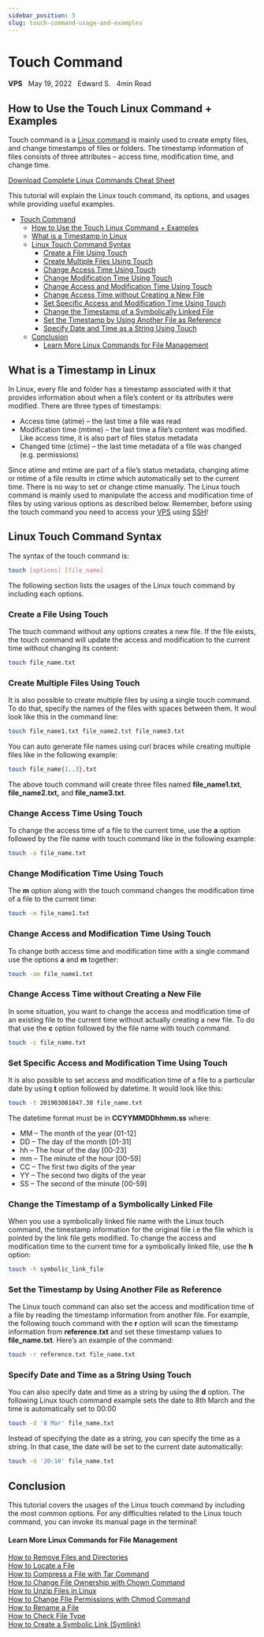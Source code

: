 ```yaml
---
sidebar_position: 5
slug: touch-command-usage-and-examples
---
```

# Touch Command

**VPS** &nbsp; May 19, 2022 &nbsp; Edward S. &nbsp; 4min Read

## How to Use the Touch Linux Command + Examples

Touch command is a [Linux command](/tutorials/linux-commands) is mainly used to create empty files, and change timestamps of files or folders. The timestamp information of files consists of three attributes – access time, modification time, and change time.

[Download Complete Linux Commands Cheat Sheet](https://app.monstercampaigns.com/c/jg9u9k0by4lj9pvcjeso/)

This tutorial will explain the Linux touch command, its options, and usages while providing useful examples.

- [Touch Command](#touch-command)
  - [How to Use the Touch Linux Command + Examples](#how-to-use-the-touch-linux-command--examples)
  - [What is a Timestamp in Linux](#what-is-a-timestamp-in-linux)
  - [Linux Touch Command Syntax](#linux-touch-command-syntax)
    - [Create a File Using Touch](#create-a-file-using-touch)
    - [Create Multiple Files Using Touch](#create-multiple-files-using-touch)
    - [Change Access Time Using Touch](#change-access-time-using-touch)
    - [Change Modification Time Using Touch](#change-modification-time-using-touch)
    - [Change Access and Modification Time Using Touch](#change-access-and-modification-time-using-touch)
    - [Change Access Time without Creating a New File](#change-access-time-without-creating-a-new-file)
    - [Set Specific Access and Modification Time Using Touch](#set-specific-access-and-modification-time-using-touch)
    - [Change the Timestamp of a Symbolically Linked File](#change-the-timestamp-of-a-symbolically-linked-file)
    - [Set the Timestamp by Using Another File as Reference](#set-the-timestamp-by-using-another-file-as-reference)
    - [Specify Date and Time as a String Using Touch](#specify-date-and-time-as-a-string-using-touch)
  - [Conclusion](#conclusion)
      - [Learn More Linux Commands for File Management](#learn-more-linux-commands-for-file-management)

What is a Timestamp in Linux
----------------------------

In Linux, every file and folder has a timestamp associated with it that provides information about when a file’s content or its attributes were modified. There are three types of timestamps:

*   Access time (atime) – the last time a file was read
*   Modification time (mtime) – the last time a file’s content was modified. Like access time, it is also part of files status metadata
*   Changed time (ctime) – the last time metadata of a file was changed (e.g. permissions)

Since atime and mtime are part of a file’s status metadata, changing atime or mtime of a file results in ctime which automatically set to the current time. There is no way to set or change ctime manually. The Linux touch command is mainly used to manipulate the access and modification time of files by using various options as described below. Remember, before using the touch command you need to access your [VPS](https://www.hostinger.com/tutorials/what-is-vps-hosting) using [SSH](/tutorials/how-to-use-putty-ssh)!

Linux Touch Command Syntax
--------------------------

The syntax of the touch command is:

``` bash
touch [options] [file_name]
```

The following section lists the usages of the Linux touch command by including each options.

### Create a File Using Touch

The touch command without any options creates a new file. If the file exists, the touch command will update the access and modification to the current time without changing its content:

``` bash
touch file_name.txt
```

### Create Multiple Files Using Touch

It is also possible to create multiple files by using a single touch command. To do that, specify the names of the files with spaces between them. It woul look like this in the command line:

``` bash
touch file_name1.txt file_name2.txt file_name3.txt
```

You can auto generate file names using curl braces while creating multiple files like in the following example:

``` bash
touch file_name{1..3}.txt
```

The above touch command will create three files named **file\_name1.txt**, **file\_name2.txt,** and **file\_name3.txt**.

### Change Access Time Using Touch

To change the access time of a file to the current time, use the **a** option followed by the file name with touch command like in the following example:

``` bash
touch -a file_name.txt
```

### Change Modification Time Using Touch

The **m** option along with the touch command changes the modification time of a file to the current time:

``` bash
touch -m file_name1.txt
```

### Change Access and Modification Time Using Touch

To change both access time and modification time with a single command use the options **a** and **m** together:

``` bash
touch -am file_name1.txt
```

### Change Access Time without Creating a New File

In some situation, you want to change the access and modification time of an existing file to the current time without actually creating a new file. To do that use the **c** option followed by the file name with touch command.

``` bash
touch -c file_name.txt
```

### Set Specific Access and Modification Time Using Touch

It is also possible to set access and modification time of a file to a particular date by using **t** option followed by datetime. It would look like this:

``` bash
touch -t 201903081047.30 file_name.txt
```

The datetime format must be in **CCYYMMDDhhmm.ss** where:

*   MM – The month of the year \[01-12\]
*   DD – The day of the month \[01-31\]
*   hh – The hour of the day \[00-23\]
*   mm – The minute of the hour \[00-59\]
*   CC – The first two digits of the year
*   YY – The second two digits of the year
*   SS – The second of the minute \[00-59\]

### Change the Timestamp of a Symbolically Linked File

When you use a symbolically linked file name with the Linux touch command, the timestamp information for the original file i.e the file which is pointed by the link file gets modified. To change the access and modification time to the current time for a symbolically linked file, use the **h** option:

``` bash
touch -h symbolic_link_file
```

### Set the Timestamp by Using Another File as Reference

The Linux touch command can also set the access and modification time of a file by reading the timestamp information from another file. For example, the following touch command with the **r** option will scan the timestamp information from **reference.txt** and set these timestamp values to **file\_name.txt**. Here’s an example of the command:

``` bash
touch -r reference.txt file_name.txt
```

### Specify Date and Time as a String Using Touch

You can also specify date and time as a string by using the **d** option. The following Linux touch command example sets the date to 8th March and the time is automatically set to 00:00

``` bash
touch -d '8 Mar' file_name.txt
```

Instead of specifying the date as a string, you can specify the time as a string. In that case, the date will be set to the current date automatically:

``` bash
touch -d '20:10' file_name.txt
```

Conclusion
----------

This tutorial covers the usages of the Linux touch command by including the most common options. For any difficulties related to the Linux touch command, you can invoke its manual page in the terminal!

#### Learn More Linux Commands for File Management

[How to Remove Files and Directories](/tutorials/how-to-remove-files-and-folders-using-linux-command-line/)  
[How to Locate a File](/tutorials/how-to-use-find-and-locate-commands-in-linux/)  
[How to Compress a File with Tar Command](/tutorials/linux-tar-command-with-examples/)  
[How to Change File Ownership with Chown Command](/tutorials/linux-chown-command/)  
[How to Unzip Files in Linux](/tutorials/how-to-unzip-files-linux/)  
[How to Change FIle Permissions with Chmod Command](/tutorials/vps/change-linux-permissions-and-owners)  
[How to Rename a File](/tutorials/how-to-rename-files-in-linux/)  
[How to Check File Type](/tutorials/linux-file-command/)  
[How to Create a Symbolic Link (Symlink)](/tutorials/how-to-create-symbolic-links-in-linux/)
